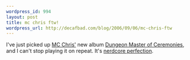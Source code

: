 ```yaml
--- 
wordpress_id: 994
layout: post
title: mc chris ftw!
wordpress_url: http://decafbad.com/blog/2006/09/06/mc-chris-ftw
---
```

I've just picked up [MC Chris'][mcc] new album [Dungeon Master of Ceremonies][it], and I can't stop playing it on repeat.  It's [nerdcore perfection][np].

[np]: http://www.joystiq.com/2006/08/30/mc-chris-breaks-out-the-kingdom-farts/
[it]: http://ax.phobos.apple.com.edgesuite.net/WebObjects/MZStore.woa/wa/browserRedirect?url=itms%253A%252F%252Fax.phobos.apple.com.edgesuite.net%252FWebObjects%252FMZStore.woa%252Fwa%252FviewArtist%253Fid%253D151202251
[mcc]: http://mcchris.com/
